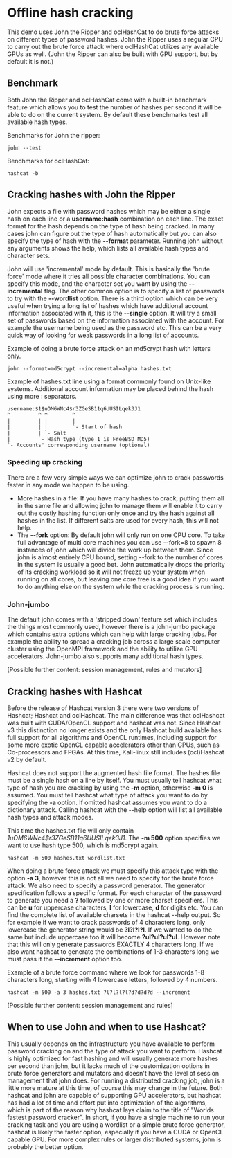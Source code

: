 # Offline hash cracking
This demo uses John the Ripper and oclHashCat to do brute force attacks on different types of password hashes. John the Ripper uses a regular CPU to carry out the brute force attack where oclHashCat utilizes any available GPUs as well. (John the Ripper can also be built with GPU support, but by default it is not.)

## Benchmark
Both John the Ripper and oclHashCat come with a built-in benchmark feature which allows you to test the number of hashes per second it will be able to do on the current system. By default these benchmarks test all available hash types.

Benchmarks for John the ripper:
```
john --test
```

Benchmarks for oclHashCat:
```
hashcat -b
```

## Cracking hashes with John the Ripper
John expects a file with password hashes which may be either a single hash on each line or a **username:hash** combination on each line. The exact format for the hash depends on the type of hash being cracked. In many cases john can figure out the type of hash automatically but you can also specify the type of hash with the **--format** parameter. Running john without any arguments shows the help, which lists all available hash types and character sets.


John will use 'incremental' mode by default. This is basically the 'brute force' mode where it tries all possible character combinations. You can specify this mode, and the character set you want by using the **--incremental** flag. The other common option is to specify a list of passwords to try with the **--wordlist** option. There is a third option which can be very useful when trying a long list of hashes which have additional account information associated with it, this is the **--single** option. It will try a small set of passwords based on the information associated with the account. For example the username being used as the password etc. This can be a very quick way of looking for weak passwords in a long list of accounts.

Example of doing a brute force attack on an md5crypt hash with letters only.

```
john --format=md5crypt --incremental=alpha hashes.txt
```

Example of hashes.txt line using a format commonly found on Unix-like systems. Additional account information may be placed behind the hash using more : separators.
```
username:$1$uOM6WNc4$r3ZGeSB11q6UUSILqek3J1
^         ^ ^        ^
|         | |        |
|         | |        `- Start of hash
|         | `- Salt
|         `- Hash type (type 1 is FreeBSD MD5)
`- Accounts' corresponding username (optional)
```

### Speeding up cracking

There are a few very simple ways we can optimize john to crack passwords faster in any mode we happen to be using.
 - More hashes in a file:   If you have many hashes to crack, putting them all in the same file and allowing john to manage them will enable it to carry out the costly hashing function only once and try the hash against all hashes in the list. If different salts are used for every hash, this will not help.
 - The **--fork** option:   By default john will only run on one CPU core. To take full advantage of multi core machines you can use --fork=8 to spawn 8 instances of john which will divide the work up between them. Since john is almost entirely CPU bound, setting --fork to the number of cores in the system is usually a good bet. John automatically drops the priority of its cracking workload so it will not freeze up your system when running on all cores, but leaving one core free is a good idea if you want to do anything else on the system while the cracking process is running.

### John-jumbo

The default john comes with a 'stripped down' feature set which includes the things most commonly used, however there is a john-jumbo package which contains extra options which can help with large cracking jobs. For example the ability to spread a cracking job across a large scale computer cluster using the OpenMPI framework and the ability to utilize GPU accelerators. John-jumbo also supports many additional hash types.

[Possible further content: session management, rules and mutators]


## Cracking hashes with Hashcat
Before the release of Hashcat version 3 there were two versions of Hashcat; Hashcat and oclHashcat. The main difference was that oclHashcat was built with CUDA/OpenCL support and hashcat was not. Since Hashcat v3 this distinction no longer exists and the only Hashcat build available has full support for all algorithms and OpenCL runtimes, including support for some more exotic OpenCL capable accelerators other than GPUs, such as Co-processors and FPGAs. At this time, Kali-linux still includes (ocl)Hashcat v2 by default.

Hashcat does not support the augmented hash file format. The hashes file must be a single hash on a line by itself. You must usually tell hashcat what type of hash you are cracking by using the **-m** option, otherwise **-m 0** is assumed. You must tell hashcat what type of attack you want to do by specifying the **-a** option. If omitted hashcat assumes you want to do a dictionary attack. Calling hashcat with the --help option will list all available hash types and attack modes.

This time the hashes.txt file will only contain *$1$uOM6WNc4$r3ZGeSB11q6UUSILqek3J1*. The **-m 500** option specifies we want to use hash type 500, which is md5crypt again.
```
hashcat -m 500 hashes.txt wordlist.txt
```

When doing a brute force attack we must specify this attack type with the option **-a 3**, however this is not all we need to specify for the brute force attack. We also need to specify a password generator. The generator specification follows a specific format. For each character of the password to generate you need a **?** followed by one or more charset specifiers. This can be **u** for uppercase characters, **l** for lowercase, **d** for digits etc. You can find the complete list of available charsets in the hashcat --help output. So for example if we want to crack passwords of 4 characters long, only lowercase the generator string would be **?l?l?l?l**. If we wanted to do the same but include uppercase too it will become **?ul?ul?ul?ul**. However note that this will only generate passwords EXACTLY 4 characters long. If we also want hashcat to generate the combinations of 1-3 characters long we must pass it the **--increment** option too.

Example of a brute force command where we look for passwords 1-8 characters long, starting with 4 lowercase letters, followed by 4 numbers.
```
hashcat -m 500 -a 3 hashes.txt ?l?l?l?l?d?d?d?d --increment
```

[Possible further content: session management and rules]


## When to use John and when to use Hashcat?
This usually depends on the infrastructure you have available to perform password cracking on and the type of attack you want to perform. Hashcat is highly optimized for fast hashing and will usually generate more hashes per second than john, but it lacks much of the customization options in brute force generators and mutators and doesn't have the level of session management that john does. For running a distributed cracking job, john is a little more mature at this time, of course this may change in the future. Both hashcat and john are capable of supporting GPU accelerators, but hashcat has had a lot of time and effort put into optimization of the algorithms, which is part of the reason why hashcat lays claim to the title of "Worlds fastest password cracker".
In short, if you have a single machine to run your cracking task and you are using a wordlist or a simple brute force generator, hashcat is likely the faster option, especially if you have a CUDA or OpenCL capable GPU. For more complex rules or larger distributed systems, john is probably the better option.